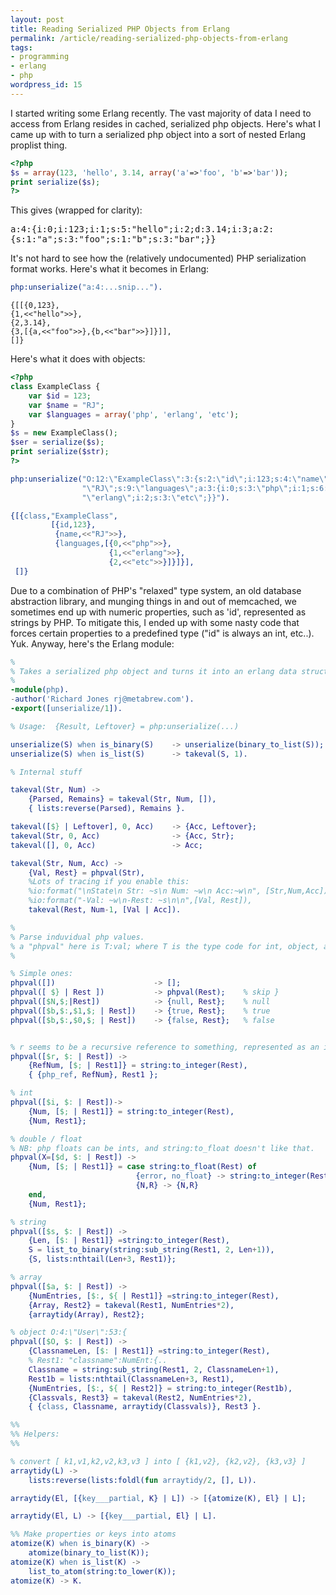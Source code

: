 ```yaml
--- 
layout: post
title: Reading Serialized PHP Objects from Erlang
permalink: /article/reading-serialized-php-objects-from-erlang
tags: 
- programming
- erlang
- php
wordpress_id: 15
---
```

I started writing some Erlang recently. The vast majority of data I need to access from Erlang resides in cached, serialized php objects. Here's what I came up with to turn a serialized php object into a sort of nested Erlang proplist thing. 


```php
<?php
$s = array(123, 'hello', 3.14, array('a'=>'foo', 'b'=>'bar'));
print serialize($s);
?>
```



This gives (wrapped for clarity):

<pre>
a:4:{i:0;i:123;i:1;s:5:"hello";i:2;d:3.14;i:3;a:2:
{s:1:"a";s:3:"foo";s:1:"b";s:3:"bar";}}
</pre>

It's not hard to see how the (relatively undocumented) PHP serialization format works.
Here's what it becomes in Erlang:

```erlang
php:unserialize("a:4:...snip...").
```

```console
{[[{0,123},
{1,<<"hello">>},
{2,3.14},
{3,[{a,<<"foo">>},{b,<<"bar">>}]}]],
[]}
```

Here's what it does with objects:
```php
<?php
class ExampleClass {
    var $id = 123;
    var $name = "RJ";
    var $languages = array('php', 'erlang', 'etc');
}
$s = new ExampleClass();
$ser = serialize($s);
print serialize($str);
?>
```


```erlang
php:unserialize("O:12:\"ExampleClass\":3:{s:2:\"id\";i:123;s:4:\"name\";s:2:"
                "\"RJ\";s:9:\"languages\";a:3:{i:0;s:3:\"php\";i:1;s:6:"
                "\"erlang\";i:2;s:3:\"etc\";}}").

{[{class,"ExampleClass",
         [{id,123},
          {name,<<"RJ">>},
          {languages,[{0,<<"php">>},
                      {1,<<"erlang">>},
                      {2,<<"etc">>}]}]}],
 []}
```

Due to a combination of PHP's "relaxed" type system, an old database abstraction library, and munging things in and out of memcached, we sometimes end up with numeric properties, such as 'id', represented as strings by PHP. To mitigate this, I ended up with some nasty code that forces certain properties to a predefined type ("id" is always an int, etc..). Yuk. Anyway, here's the Erlang module:

```erlang
%
% Takes a serialized php object and turns it into an erlang data structure
%
-module(php).
-author('Richard Jones rj@metabrew.com').
-export([unserialize/1]).

% Usage:  {Result, Leftover} = php:unserialize(...)

unserialize(S) when is_binary(S)    -> unserialize(binary_to_list(S));
unserialize(S) when is_list(S)      -> takeval(S, 1).

% Internal stuff

takeval(Str, Num) ->
    {Parsed, Remains} = takeval(Str, Num, []),
    { lists:reverse(Parsed), Remains }.

takeval([$} | Leftover], 0, Acc)    -> {Acc, Leftover};
takeval(Str, 0, Acc)                -> {Acc, Str};
takeval([], 0, Acc)                 -> Acc;

takeval(Str, Num, Acc) ->
    {Val, Rest} = phpval(Str),
    %Lots of tracing if you enable this:
    %io:format("\nState\n Str: ~s\n Num: ~w\n Acc:~w\n", [Str,Num,Acc]),
    %io:format("-Val: ~w\n-Rest: ~s\n\n",[Val, Rest]),
    takeval(Rest, Num-1, [Val | Acc]).

%
% Parse induvidual php values.
% a "phpval" here is T:val; where T is the type code for int, object, array etc..
%

% Simple ones:
phpval([])                      -> [];
phpval([ $} | Rest ])           -> phpval(Rest);    % skip }
phpval([$N,$;|Rest])            -> {null, Rest};    % null
phpval([$b,$:,$1,$; | Rest])    -> {true, Rest};    % true
phpval([$b,$:,$0,$; | Rest])    -> {false, Rest};   % false


% r seems to be a recursive reference to something, represented as an int.
phpval([$r, $: | Rest]) ->
    {RefNum, [$; | Rest1]} = string:to_integer(Rest),
    { {php_ref, RefNum}, Rest1 };

% int
phpval([$i, $: | Rest])->
    {Num, [$; | Rest1]} = string:to_integer(Rest),
    {Num, Rest1};

% double / float
% NB: php floats can be ints, and string:to_float doesn't like that.
phpval(X=[$d, $: | Rest]) ->
    {Num, [$; | Rest1]} = case string:to_float(Rest) of
                            {error, no_float} -> string:to_integer(Rest);
                            {N,R} -> {N,R}
    end,
    {Num, Rest1};

% string
phpval([$s, $: | Rest]) ->
    {Len, [$: | Rest1]} =string:to_integer(Rest),
    S = list_to_binary(string:sub_string(Rest1, 2, Len+1)),
    {S, lists:nthtail(Len+3, Rest1)};

% array
phpval([$a, $: | Rest]) ->
    {NumEntries, [$:, ${ | Rest1]} =string:to_integer(Rest),
    {Array, Rest2} = takeval(Rest1, NumEntries*2),
    {arraytidy(Array), Rest2};

% object O:4:\"User\":53:{
phpval([$O, $: | Rest]) ->
    {ClassnameLen, [$: | Rest1]} =string:to_integer(Rest),
    % Rest1: "classname":NumEnt:{..
    Classname = string:sub_string(Rest1, 2, ClassnameLen+1),
    Rest1b = lists:nthtail(ClassnameLen+3, Rest1),
    {NumEntries, [$:, ${ | Rest2]} = string:to_integer(Rest1b),
    {Classvals, Rest3} = takeval(Rest2, NumEntries*2),
    { {class, Classname, arraytidy(Classvals)}, Rest3 }.

%%
%% Helpers:
%%

% convert [ k1,v1,k2,v2,k3,v3 ] into [ {k1,v2}, {k2,v2}, {k3,v3} ]
arraytidy(L) ->
    lists:reverse(lists:foldl(fun arraytidy/2, [], L)).

arraytidy(El, [{key___partial, K} | L]) -> [{atomize(K), El} | L];

arraytidy(El, L) -> [{key___partial, El} | L].

%% Make properties or keys into atoms
atomize(K) when is_binary(K) ->
    atomize(binary_to_list(K));
atomize(K) when is_list(K) ->
    list_to_atom(string:to_lower(K));
atomize(K) -> K.
```
